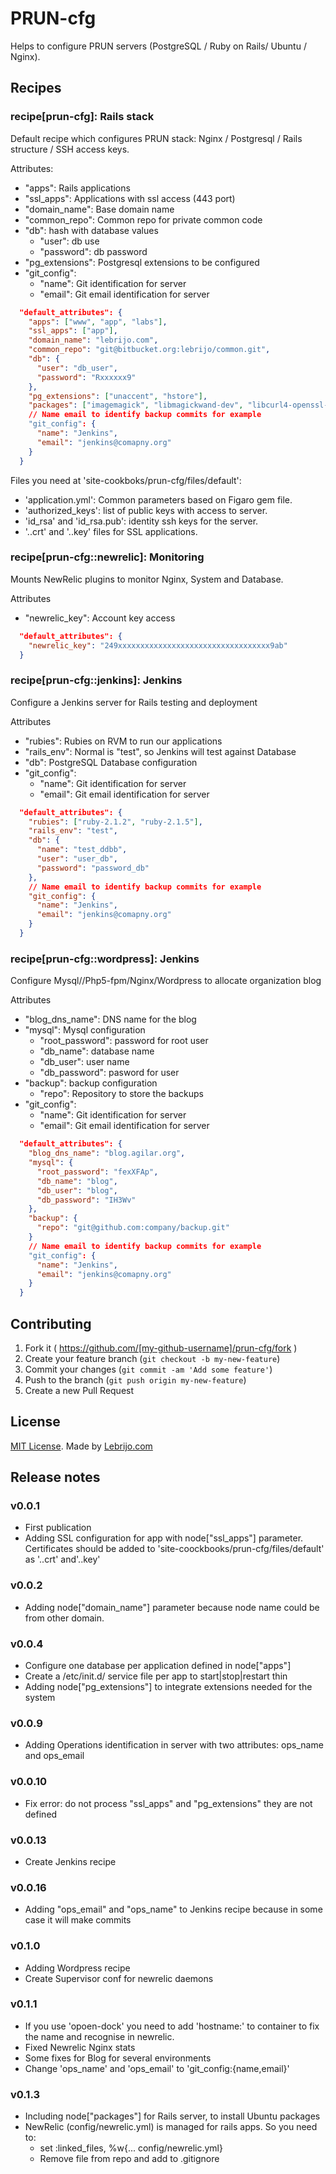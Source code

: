 # PRUN-cfg

Helps to configure PRUN servers (PostgreSQL / Ruby on Rails/ Ubuntu / Nginx).

## Recipes

### recipe[prun-cfg]: Rails stack

Default recipe which configures PRUN stack: Nginx / Postgresql / Rails structure / SSH access keys. 

Attributes:

* "apps": Rails applications
* "ssl_apps": Applications with ssl access (443 port)
* "domain_name": Base domain name
* "common_repo": Common repo for private common code
* "db": hash with database values
  * "user": db use
  * "password": db password
* "pg_extensions": Postgresql extensions to be configured
* "git_config":
  * "name": Git identification for server
  * "email": Git email identification for server

```json
  "default_attributes": {
    "apps": ["www", "app", "labs"],
    "ssl_apps": ["app"],
    "domain_name": "lebrijo.com",
    "common_repo": "git@bitbucket.org:lebrijo/common.git",
    "db": {
      "user": "db_user",
      "password": "Rxxxxxx9"
    },
    "pg_extensions": ["unaccent", "hstore"],
    "packages": ["imagemagick", "libmagickwand-dev", "libcurl4-openssl-dev"]
    // Name email to identify backup commits for example
    "git_config": {
      "name": "Jenkins",
      "email": "jenkins@comapny.org"
    }
  }
```

Files you need at 'site-cookboks/prun-cfg/files/default':

* 'application.yml': Common parameters based on Figaro gem file.
* 'authorized_keys': list of public keys with access to server.
* 'id_rsa' and 'id_rsa.pub': identity ssh keys for the server.
* '<app>.<domain>.crt' and '<app>.<domain>.key' files for SSL applications. 

### recipe[prun-cfg::newrelic]: Monitoring

Mounts NewRelic plugins to monitor Nginx, System and Database.

Attributes

* "newrelic_key": Account key access

```json
  "default_attributes": {
    "newrelic_key": "249xxxxxxxxxxxxxxxxxxxxxxxxxxxxxxxxxx9ab"
  }
```

### recipe[prun-cfg::jenkins]: Jenkins

Configure a Jenkins server for Rails testing and deployment

Attributes

* "rubies": Rubies on RVM to run our applications
* "rails_env": Normal is "test", so Jenkins will test against Database
* "db": PostgreSQL Database configuration
* "git_config":
  * "name": Git identification for server
  * "email": Git email identification for server

```json
  "default_attributes": {
    "rubies": ["ruby-2.1.2", "ruby-2.1.5"],
    "rails_env": "test",
    "db": {
      "name": "test_ddbb",
      "user": "user_db",
      "password": "password_db"
    },
    // Name email to identify backup commits for example
    "git_config": {
      "name": "Jenkins",
      "email": "jenkins@comapny.org"
    }
  }
```

### recipe[prun-cfg::wordpress]: Jenkins

Configure Mysql//Php5-fpm/Nginx/Wordpress to allocate organization blog

Attributes

* "blog_dns_name": DNS name for the blog
* "mysql": Mysql configuration
  * "root_password": password for root user
  * "db_name": database name
  * "db_user": user name
  * "db_password": pasword for user
* "backup": backup configuration
  * "repo": Repository to store the backups
* "git_config":
  * "name": Git identification for server
  * "email": Git email identification for server

```json
  "default_attributes": {
    "blog_dns_name": "blog.agilar.org",
    "mysql": {
      "root_password": "fexXFAp",
      "db_name": "blog",
      "db_user": "blog",
      "db_password": "IH3Wv"
    },
    "backup": {
      "repo": "git@github.com:company/backup.git"
    }
    // Name email to identify backup commits for example
    "git_config": {
      "name": "Jenkins",
      "email": "jenkins@comapny.org"
    }
  }
```

## Contributing

1. Fork it ( https://github.com/[my-github-username]/prun-cfg/fork )
2. Create your feature branch (`git checkout -b my-new-feature`)
3. Commit your changes (`git commit -am 'Add some feature'`)
4. Push to the branch (`git push origin my-new-feature`)
5. Create a new Pull Request

## License

[MIT License](http://opensource.org/licenses/MIT). Made by [Lebrijo.com](http://lebrijo.com)

## Release notes

### v0.0.1

* First publication
* Adding SSL configuration for app with node["ssl_apps"] parameter. Certificates should be added to 'site-coockbooks/prun-cfg/files/default' as '<app>.<domain>.crt' and'<app>.<domain>.key'
 
### v0.0.2

* Adding node["domain_name"] parameter because node name could be from other domain.

### v0.0.4

* Configure one database per application defined in node["apps"] 
* Create a /etc/init.d/<app> service file per app to start|stop|restart thin
* Adding node["pg_extensions"] to integrate extensions needed for the system

### v0.0.9

* Adding Operations identification in server with two attributes: ops_name and ops_email

### v0.0.10

* Fix error: do not process "ssl_apps" and "pg_extensions" they are not defined

### v0.0.13

* Create Jenkins recipe

### v0.0.16

* Adding "ops_email" and "ops_name" to Jenkins recipe because in some case it will make commits

### v0.1.0

* Adding Wordpress recipe
* Create Supervisor conf for newrelic daemons

### v0.1.1

* If you use 'opoen-dock' you need to add   'hostname:' to container to fix the name and recognise in newrelic.
* Fixed Newrelic Nginx stats
* Some fixes for Blog for several environments
* Change 'ops_name' and 'ops_email' to 'git_config:{name,email}'

### v0.1.3

* Including node["packages"] for Rails server, to install Ubuntu packages
* NewRelic (config/newrelic.yml) is managed for rails apps. So you need to:
    * set :linked_files, %w{... config/newrelic.yml}
    * Remove file from repo and add to .gitignore